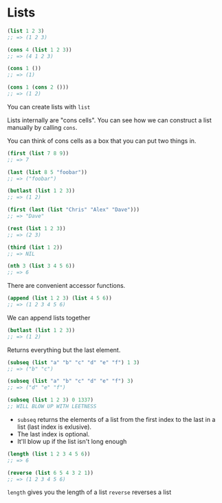 # Lists

```commonlisp
(list 1 2 3)
;; => (1 2 3)

(cons 4 (list 1 2 3))
;; => (4 1 2 3)

(cons 1 ())
;; => (1)

(cons 1 (cons 2 ()))
;; => (1 2)
```

You can create lists with `list`

Lists internally are "cons cells". You can see how we can construct a list manually by calling `cons`. 

You can think of cons cells as a box that you can put two things in.

```commonlisp
(first (list 7 8 9))
;; => 7

(last (list 8 5 "foobar"))
;; => ("foobar")

(butlast (list 1 2 3))
;; => (1 2)

(first (last (list "Chris" "Alex" "Dave")))
;; => "Dave"

(rest (list 1 2 3))
;; => (2 3)

(third (list 1 2))
;; => NIL

(nth 3 (list 3 4 5 6))
;; => 6
```

There are convenient accessor functions.

```commonlisp
(append (list 1 2 3) (list 4 5 6))
;; => (1 2 3 4 5 6)
```

We can append lists together

```commonlisp
(butlast (list 1 2 3))
;; => (1 2)
```

Returns everything but the last element.

```commonlisp
(subseq (list "a" "b" "c" "d" "e" "f") 1 3)
;; => ("b" "c")

(subseq (list "a" "b" "c" "d" "e" "f") 3)
;; => ("d" "e" "f")

(subseq (list 1 2 3) 0 1337)
;; WILL BLOW UP WITH LEETNESS

```

- `subseq` returns the elements of a list from the first index to the last in a list (last index is exlusive).
- The last index is optional.
- It'll blow up if the list isn't long enough

```commonlisp
(length (list 1 2 3 4 5 6))
;; => 6

(reverse (list 6 5 4 3 2 1))
;; => (1 2 3 4 5 6)
```

`length` gives you the length of a list
`reverse` reverses a list
